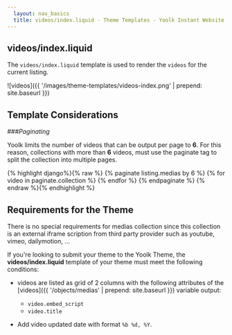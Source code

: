```yaml
---
  layout: nav_basics
  title: videos/index.liquid - Theme Templates - Yoolk Instant Website Themes
---
```


<h2 class="section-title">videos/index.liquid</h2>

The `videos/index.liquid` template is used to render the `videos` for the current listing.

![videos]({{ '/images/theme-templates/videos-index.png' | prepend: site.baseurl }})

<h2 class="section-title">Template Considerations</h2>

###_Paginating_

Yoolk limits the number of videos that can be output per page to **6**. For this reason, collections with more than **6** videos, must use the paginate tag to split the collection into multiple pages.

<div class="panel">
  <div class="panel-body">
    {% highlight django%}{% raw %}
    {% paginate listing.medias by 6 %}
      {% for video in paginate.collection %}
        <!--show videos details here -->
      {% endfor %}
    {% endpaginate %}
    {% endraw %}{% endhighlight %}
  </div>
</div>

<h2 class="section-title">Requirements for the Theme</h2>

There is no special requirements for medias collection since this collection is an external iframe scription from third party provider such as youtube, vimeo, dailymotion, ...

If you're looking to submit your theme to the Yoolk Theme, the **videos/index.liquid** template of your theme must meet the following conditions:

* videos are listed as grid of 2 columns with the following attributes of the [videos]({{ '/objects/medias' | prepend: site.baseurl }}) variable output:

  * `video.embed_script`
  * `video.title`
* Add video updated date with format `%b %d, %Y`.